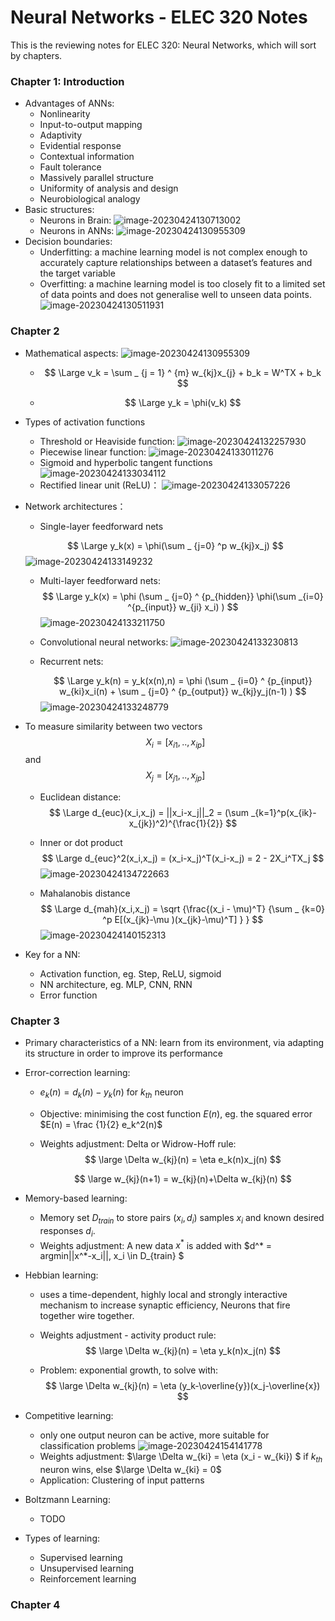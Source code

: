 # Neural Networks - ELEC 320 Notes

This is the reviewing notes for ELEC 320: Neural Networks, which will sort by chapters. 

### Chapter 1: Introduction

- Advantages of ANNs:
  - Nonlinearity
  - Input-to-output mapping
  - Adaptivity
  - Evidential response
  - Contextual information
  - Fault tolerance
  - Massively parallel structure
  - Uniformity of analysis and design
  - Neurobiological analogy
- Basic structures:
  - Neurons in Brain:
    ![image-20230424130713002](C:\Users\10598\AppData\Roaming\Typora\typora-user-images\image-20230424130713002.png)
  - Neurons in ANNs:
    ![image-20230424130955309](C:\Users\10598\AppData\Roaming\Typora\typora-user-images\image-20230424130955309.png)
- Decision boundaries:
  - Underfitting: a machine learning model is not complex enough to accurately capture relationships between a dataset’s features and the target variable
  - Overfitting: a machine learning model is too closely fit to a limited set of data points and does not generalise well to unseen data points.
     ![image-20230424130511931](C:\Users\10598\AppData\Roaming\Typora\typora-user-images\image-20230424130511931.png)

### Chapter 2

- Mathematical aspects:
  ![image-20230424130955309](C:\Users\10598\AppData\Roaming\Typora\typora-user-images\image-20230424130955309.png)

  - $$
    \Large v_k = \sum _ {j = 1} ^ {m} w_{kj}x_{j} + b_k = W^TX + b_k
    $$

  - $$
    \Large y_k =  \phi(v_k)
    $$

- Types of activation functions

  - Threshold or Heaviside function:
    ![image-20230424132257930](C:\Users\10598\AppData\Roaming\Typora\typora-user-images\image-20230424132257930.png)
  - Piecewise linear function:
    ![image-20230424133011276](C:\Users\10598\AppData\Roaming\Typora\typora-user-images\image-20230424133011276.png)
  - Sigmoid and hyperbolic tangent functions
    ![image-20230424133034112](C:\Users\10598\AppData\Roaming\Typora\typora-user-images\image-20230424133034112.png)
  - Rectified linear unit (ReLU)：
    ![image-20230424133057226](C:\Users\10598\AppData\Roaming\Typora\typora-user-images\image-20230424133057226.png)

- Network architectures：

  -  Single-layer feedforward nets

    $$
    \Large y_k(x) = \phi(\sum _ {j=0} ^p w_{kj}x_j)
    $$
    ![image-20230424133149232](C:\Users\10598\AppData\Roaming\Typora\typora-user-images\image-20230424133149232.png)

  - Multi-layer feedforward nets:
    $$
    \Large y_k(x) = \phi (\sum _ {j=0} ^ {p_{hidden}} \phi(\sum _{i=0} ^{p_{input}} w_{ji} x_i) )
    $$
    ![image-20230424133211750](C:\Users\10598\AppData\Roaming\Typora\typora-user-images\image-20230424133211750.png)

  - Convolutional neural networks:
    ![image-20230424133230813](C:\Users\10598\AppData\Roaming\Typora\typora-user-images\image-20230424133230813.png)

  - Recurrent nets:

    $$
    \Large y_k(n) = y_k(x(n),n) = \phi (\sum _ {i=0} ^ {p_{input}} w_{ki}x_i(n) + \sum _ {j=0} ^ {p_{output}} w_{kj}y_j(n-1) )
    $$
    ![image-20230424133248779](C:\Users\10598\AppData\Roaming\Typora\typora-user-images\image-20230424133248779.png)

- To  measure similarity between two vectors
  $$X_i= [x_{i1},..,x_{ip}]$$ and $$X_j= [x_{j1},..,x_{jp}]$$

  - Euclidean distance:
    $$
    \Large d_{euc}(x_i,x_j) = ||x_i-x_j||_2 = (\sum _{k=1}^p(x_{ik}-x_{jk})^2)^{\frac{1}{2}}
    $$

  -  Inner or dot product
    $$
    \Large d_{euc}^2(x_i,x_j) = (x_i-x_j)^T(x_i-x_j) = 2 - 2X_i^TX_j
    $$
    ![image-20230424134722663](C:\Users\10598\AppData\Roaming\Typora\typora-user-images\image-20230424134722663.png)

  - Mahalanobis distance
    $$
    \Large d_{mah}(x_i,x_j) = \sqrt {\frac{(x_i - \mu)^T} {\sum _ {k=0} ^p E[(x_{jk}-\mu )(x_{jk}-\mu)^T] } }
    $$
    ![image-20230424140152313](C:\Users\10598\AppData\Roaming\Typora\typora-user-images\image-20230424140152313.png)

- Key for a NN:

  - Activation function, eg. Step, ReLU, sigmoid
  - NN architecture, eg. MLP, CNN, RNN
  - Error function

### Chapter 3

- Primary characteristics of a NN: learn from its environment, via adapting its structure in order to improve its performance

- Error-correction learning:

  - $e_k(n) = d_k(n) - y_k(n)$ for $k_{th}$ neuron

  - Objective: minimising the cost function $E(n)$, eg. the squared error $E(n) = \frac {1}{2} e_k^2(n)$ 

  - Weights adjustment: Delta or Widrow-Hoff rule:
    $$
    \large \Delta w_{kj}(n) = \eta e_k(n)x_j(n)
    $$

    $$
    \large w_{kj}(n+1) = w_{kj}(n)+\Delta w_{kj}(n)
    $$

    

- Memory-based learning:
  - Memory set $D_{train}$ to store pairs $(x_i, d_i)$ samples $x_i$ and known desired responses $d_i$. 
  - Weights adjustment:
    A new data $x^*$ is added with $d^* = argmin||x^*-x_i||, x_i \in D_{train} $ 

- Hebbian learning:

  - uses a time-dependent, highly local and strongly interactive mechanism to increase synaptic efficiency, Neurons that fire together wire together.

  - Weights adjustment - activity product rule:
    $$
    \large \Delta w_{kj}(n) = \eta y_k(n)x_j(n)
    $$
    

  - Problem: exponential growth, to solve with:
    $$
    \large \Delta w_{kj}(n) = \eta (y_k-\overline{y})(x_j-\overline{x})
    $$
    

- Competitive learning:
  - only one output neuron can be active, more suitable for classification problems
    ![image-20230424154141778](C:\Users\10598\AppData\Roaming\Typora\typora-user-images\image-20230424154141778.png)
  - Weights adjustment: 
    $\large \Delta w_{ki} = \eta (x_i - w_{ki}) $ if $k_{th}$ neuron wins, else $\large \Delta w_{ki} = 0$
  - Application: Clustering of input patterns
- Boltzmann Learning:
  - TODO
- Types of learning:
  - Supervised learning
  - Unsupervised learning 
  - Reinforcement learning

### Chapter 4

